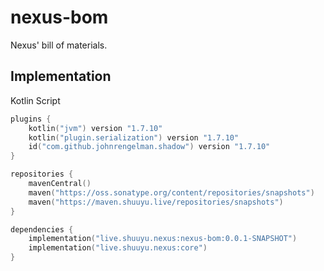 # nexus-bom
Nexus' bill of materials.

## Implementation

Kotlin Script
```kotlin
plugins {
    kotlin("jvm") version "1.7.10"
    kotlin("plugin.serialization") version "1.7.10"
    id("com.github.johnrengelman.shadow") version "1.7.10"
}

repositories {
    mavenCentral()
    maven("https://oss.sonatype.org/content/repositories/snapshots")
    maven("https://maven.shuuyu.live/repositories/snapshots")
}

dependencies {
    implementation("live.shuuyu.nexus:nexus-bom:0.0.1-SNAPSHOT")
    implementation("live.shuuyu.nexus:core")
}
```